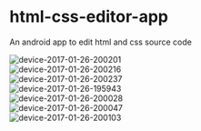 # html-css-editor-app
An android app to edit html and css source code

![device-2017-01-26-200201](https://cloud.githubusercontent.com/assets/19780940/22404496/f576c0ac-e657-11e6-9c49-88159ee25e63.png)
<br>![device-2017-01-26-200216](https://cloud.githubusercontent.com/assets/19780940/22404498/f57b07c0-e657-11e6-9744-13c51660c4ca.png)
<br>![device-2017-01-26-200237](https://cloud.githubusercontent.com/assets/19780940/22404497/f57b1256-e657-11e6-9b3e-4a2219872821.png)
<br>![device-2017-01-26-195943](https://cloud.githubusercontent.com/assets/19780940/22404499/f57cd546-e657-11e6-90d9-3e983c8950b5.png)
<br>![device-2017-01-26-200028](https://cloud.githubusercontent.com/assets/19780940/22404501/f582177c-e657-11e6-83a3-21011a03ffa3.png)
<br>![device-2017-01-26-200047](https://cloud.githubusercontent.com/assets/19780940/22404500/f5818d20-e657-11e6-9fc4-2ba96dbda4b6.png)
<br>![device-2017-01-26-200103](https://cloud.githubusercontent.com/assets/19780940/22404502/f5c9682a-e657-11e6-8749-ceb4b4d8fec7.png)
